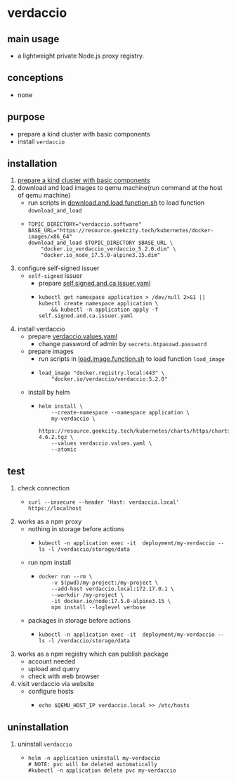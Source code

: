 # verdaccio

## main usage

* a lightweight private Node.js proxy registry.

## conceptions

* none

## purpose

* prepare a kind cluster with basic components
* install `verdaccio`

## installation

1. [prepare a kind cluster with basic components](../basic/kind.cluster.md)
2. download and load images to qemu machine(run command at the host of qemu machine)
    * run scripts
      in [download.and.load.function.sh](../resources/create.qemu.machine.for.kind/download.and.load.function.sh.md) to
      load function `download_and_load`
    * ```shell
      TOPIC_DIRECTORY="verdaccio.software"
      BASE_URL="https://resource.geekcity.tech/kubernetes/docker-images/x86_64"
      download_and_load $TOPIC_DIRECTORY $BASE_URL \
          "docker.io_verdaccio_verdaccio_5.2.0.dim" \
          "docker.io_node_17.5.0-alpine3.15.dim"
      ```
3. configure self-signed issuer
    * `self-signed` issuer
        + prepare [self.signed.and.ca.issuer.yaml](../basic/resources/cert.manager/self.signed.and.ca.issuer.yaml.md)
        + ```shell
          kubectl get namespace application > /dev/null 2>&1 || kubectl create namespace application \
              && kubectl -n application apply -f self.signed.and.ca.issuer.yaml
          ```
4. install verdaccio
    * prepare [verdaccio.values.yaml](resources/verdaccio/verdaccio.values.yaml.md)
        + change password of admin by `secrets.htpasswd.password`
    * prepare images
        + run scripts in [load.image.function.sh](../resources/load.image.function.sh.md) to load function `load_image`
        + ```shell
          load_image "docker.registry.local:443" \
              "docker.io/verdaccio/verdaccio:5.2.0"
          ```
    * install by helm
        + ```shell
          helm install \
              --create-namespace --namespace application \
              my-verdaccio \
              https://resource.geekcity.tech/kubernetes/charts/https/charts.verdaccio.org/verdaccio-4.6.2.tgz \
              --values verdaccio.values.yaml \
              --atomic
          ```

## test

1. check connection
    * ```shell
      curl --insecure --header 'Host: verdaccio.local' https://localhost
      ```
2. works as a npm proxy
    * nothing in storage before actions
        + ```shell
          kubectl -n application exec -it  deployment/my-verdaccio -- ls -l /verdaccio/storage/data
          ```
    * run npm install
        + ```shell
          docker run --rm \
              -v $(pwd)/my-project:/my-project \
              --add-host verdaccio.local:172.17.0.1 \
              --workdir /my-project \
              -it docker.io/node:17.5.0-alpine3.15 \
              npm install --loglevel verbose
          ```
    * packages in storage before actions
        + ```shell
          kubectl -n application exec -it  deployment/my-verdaccio -- ls -l /verdaccio/storage/data
          ```
3. works as a npm registry which can publish package
    * account needed
    * upload and query
    * check with web browser
4. visit verdaccio via website
    * configure hosts
        + ```shell
          echo $QEMU_HOST_IP verdaccio.local >> /etc/hosts
          ```

## uninstallation

1. uninstall `verdaccio`
    * ```shell
      helm -n application uninstall my-verdaccio
      # NOTE: pvc will be deleted automatically
      #kubectl -n application delete pvc my-verdaccio
      ```
